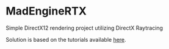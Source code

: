 # MadEngineRTX
Simple DirectX12 rendering project utilizing DirectX Raytracing

Solution is based on the tutorials available [here](https://developer.nvidia.com/rtx/raytracing/dxr/DX12-Raytracing-tutorial-Part-1).

